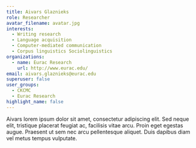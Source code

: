 ```yaml
---
title: Aivars Glaznieks
role: Researcher
avatar_filename: avatar.jpg
interests:
  - Writing research
  - Language acquisition
  - Computer-mediated communication
  - Corpus linguistics Sociolinguistics
organizations:
  - name: Eurac Research
    url: http://www.eurac.edu/
email: aivars.glaznieks@eurac.edu
superuser: false
user_groups:
  - CKCMC
  - Eurac Research
highlight_name: false
---
```

Aivars lorem ipsum dolor sit amet, consectetur adipiscing elit. Sed
neque elit, tristique placerat feugiat ac, facilisis vitae arcu. Proin eget
egestas augue. Praesent ut sem nec arcu pellentesque aliquet. Duis dapibus diam
vel metus tempus vulputate.
